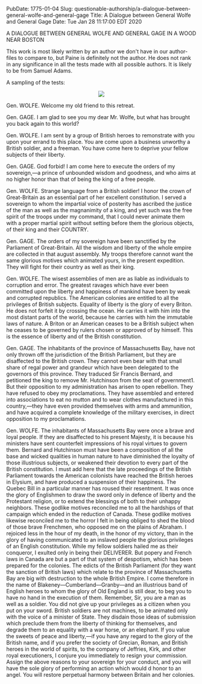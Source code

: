 PubDate: 1775-01-04
Slug: questionable-authorship/a-dialogue-between-general-wolfe-and-general-gage
Title: A Dialogue between General Wolfe and General Gage
Date: Tue Jan 28 11:17:00 EDT 2020

A DIALOGUE BETWEEN GENERAL WOLFE AND GENERAL GAGE IN A WOOD NEAR BOSTON

This work is most likely written by an author we don't have in our author-files to compare to, but Paine is
definitely not the author. He does not rank in any significance in all the tests made with all possible authors. It is likely to be from Samuel Adams.

A sampling of the tests:

<center><img src="/images/a-dialogue-between-general-wolfe-and-general-gage-ocasssajeff.png"></center>


Gen. WOLFE. Welcome my old friend to this retreat.

Gen. GAGE. I am glad to see you my dear Mr. Wolfe, but what has brought you back again to this world?

Gen. WOLFE. I am sent by a group of British heroes to remonstrate with you upon your errand to this place.
You are come upon a business unworthy a British soldier, and a freeman. You have come here to deprive your
fellow subjects of their liberty.

Gen. GAGE. God forbid! I am come here to execute the orders of my sovereign,—a prince of unbounded wisdom
and goodness, and who aims at no higher honor than that of being the king of a free people.

Gen. WOLFE. Strange language from a British soldier! I honor the crown of Great-Britain as an essential
part of her excellent constitution. I served a sovereign to whom the impartial voice of posterity has
ascribed the justice of the man as well as the magnanimity of a king, and yet such was the free spirit
of the troops under my command, that I could never animate them with a proper martial spirit without setting
before them the glorious objects, of their king and their COUNTRY.

Gen. GAGE. The orders of my sovereign have been sanctified by the Parliament of Great-Britain. All the wisdom
and liberty of the whole empire are collected in that august assembly. My troops therefore cannot want the same
glorious motives which animated yours, in the present expedition. They will fight for their country as well as their king.

Gen. WOLFE. The wisest assemblies of men are as liable as individuals to corruption and error. The greatest ravages
which have ever been committed upon the liberty and happiness of mankind have been by weak and corrupted republics.
The American colonies are entitled to all the privileges of British subjects. Equality of liberty is the glory of
every Briton. He does not forfeit it by crossing the ocean. He carries it with him into the most distant parts of
the world, because he carries with him the immutable laws of nature. A Briton or an American ceases to be a British
subject when he ceases to be governed by rulers chosen or approved of by himself. This is the essence of liberty
and of the British constitution.

Gen. GAGE. The inhabitants of the province of Massachusetts Bay, have not only thrown off the jurisdiction of the
British Parliament, but they are disaffected to the British crown. They cannot even bear with that small share of
regal power and grandeur which have been delegated to the governors of this province. They traduced Sir Francis
Bernard, and petitioned the king to remove Mr. Hutchinson from the seat of government1. But their opposition to
my administration has arisen to open rebellion. They have refused to obey my proclamations. They have assembled
and entered into associations to eat no mutton and to wear clothes manufactured in this country,—they have even
provided themselves with arms and ammunition, and have acquired a complete knowledge of the military exercises,
in direct opposition to my proclamations.

Gen. WOLFE. The inhabitants of Massachusetts Bay were once a brave and loyal people. If they are disaffected to
his present Majesty, it is because his ministers have sent counterfeit impressions of his royal virtues to govern
them. Bernard and Hutchinson must have been a composition of all the base and wicked qualities in human nature to
have diminished the loyalty of those illustrious subjects, or weakened their devotion to every part of the British
constitution. I must add here that the late proceedings of the British Parliament towards the American colonists
have reached the British heroes in Elysium, and have produced a suspension of their happiness. The Quebec Bill in
a particular manner has roused their resentment. It was once the glory of Englishmen to draw the sword only in
defence of liberty and the Protestant religion, or to extend the blessings of both to their unhappy neighbors.
These godlike motives reconciled me to all the hardships of that campaign which ended in the reduction of Canada.
These godlike motives likewise reconciled me to the horror I felt in being obliged to shed the blood of those
brave Frenchmen, who opposed me on the plains of Abraham. I rejoiced less in the hour of my death, in the honor
of my victory, than in the glory of having communicated to an inslaved people the glorious privileges of an
English constitution. While my fellow soldiers hailed me as their conqueror, I exulted only in being their DELIVERER.
But popery and French laws in Canada are but a part of that system of despotism, which has been prepared for the
colonies. The edicts of the British Parliament (for they want the sanction of British laws) which relate to the
province of Massachusetts Bay are big with destruction to the whole British Empire. I come therefore in the name
of Blakeney—Cumberland—Granby—and an illustrious band of English heroes to whom the glory of Old England is still
dear, to beg you to have no hand in the execution of them. Remember, Sir, you are a man as well as a soldier.
You did not give up your privileges as a citizen when you put on your sword. British soldiers are not machines,
to be animated only with the voice of a minister of State. They disdain those ideas of submission which preclude
them from the liberty of thinking for themselves, and degrade them to an equality with a war horse, or an elephant.
If you value the sweets of peace and liberty,—if you have any regard to the glory of the British name, and if you
prefer the society of Grecian, Roman, and British heroes in the world of spirits, to the company of Jeffries, Kirk,
and other royal executioners, I conjure you immediately to resign your commission. Assign the above reasons to your
sovereign for your conduct, and you will have the sole glory of performing an action which would d honor to an angel.
You will restore perpetual harmony between Britain and her colonies.

